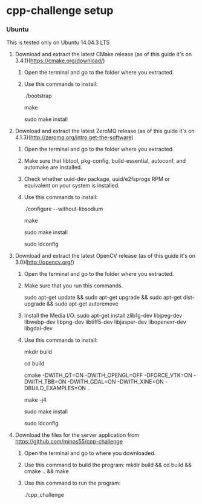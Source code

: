 # cpp-challenge setup

### Ubuntu ###
This is tested only on Ubuntu 14.04.3 LTS

1. Download and extract the latest CMake release (as of this guide it's on 3.4.1)(https://cmake.org/download/) 
	1. Open the terminal and go to the folder where you extracted.
	2. Use this commands to install:
	
          ./bootstrap

          make

          sudo make install

2. Download and extract the latest ZeroMQ release (as of this guide it's on 4.1.3)(http://zeromq.org/intro:get-the-software)
	1. Open the terminal and go to the folder where you extracted.
	2. Make sure that libtool, pkg-config, build-essential, autoconf, and automake are installed.
	3. Check whether uuid-dev package, uuid/e2fsprogs RPM or equivalent on your system is installed.
	4. Use this commands to install:
		
        ./configure --without-libsodium
		
        make
		
        sudo make install
		
        sudo ldconfig


3. Download and extract the latest OpenCV release (as of this guide it's on 3.0)(http://opencv.org/)
	1. Open the terminal and go to the folder where you extracted.
	2. Make sure that you run this commands.
	
		sudo apt-get update && sudo apt-get upgrade && sudo apt-get dist-upgrade && sudo apt-get autoremove
	4. Install the Media I/O: sudo apt-get install zlib1g-dev libjpeg-dev libwebp-dev libpng-dev libtiff5-dev libjasper-dev libopenexr-dev libgdal-dev
	5. Use this commands to install: 
		
        mkdir build
		
        cd build
		
        cmake -DWITH_QT=ON -DWITH_OPENGL=OFF -DFORCE_VTK=ON -DWITH_TBB=ON -DWITH_GDAL=ON -DWITH_XINE=ON -DBUILD_EXAMPLES=ON ..
		
        make -j4
		
        sudo make install
		
        sudo ldconfig

4. Download the files for the server application from https://github.com/minos55/cpp-challenge 
	1. Open the terminal and go to where you downloaded.
	2. Use this command to build the program:
		mkdir build && cd build && cmake .. && make
	3. Use this command to run the program:
		
        ./cpp_challenge




